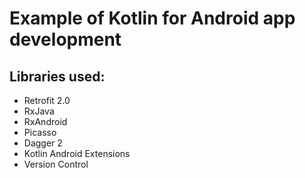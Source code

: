 # Example of Kotlin for Android app development

## Libraries used:
- Retrofit 2.0
- RxJava
- RxAndroid
- Picasso
- Dagger 2
- Kotlin Android Extensions
- Version Control
